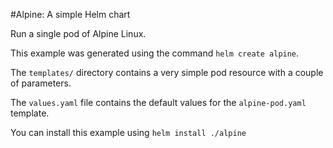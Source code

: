 #Alpine: A simple Helm chart

Run a single pod of Alpine Linux.

This example was generated using the command `helm create alpine`.

The `templates/` directory contains a very simple pod resource with a
couple of parameters.

The `values.yaml` file contains the default values for the
`alpine-pod.yaml` template.

You can install this example using `helm install ./alpine`
  
